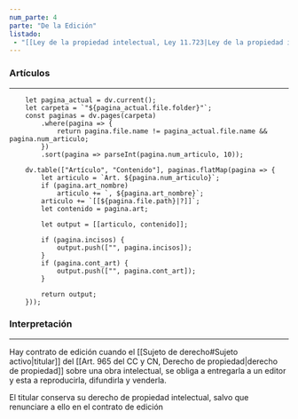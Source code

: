 ```yaml
---
num_parte: 4
parte: "De la Edición"
listado:
 - "[[Ley de la propiedad intelectual, Ley 11.723|Ley de la propiedad intelectual]]"
---
```

### Artículos
---
```dataviewjs
	let pagina_actual = dv.current();
	let carpeta = `"${pagina_actual.file.folder}"`;
	const paginas = dv.pages(carpeta)
		.where(pagina => {
			return pagina.file.name != pagina_actual.file.name && pagina.num_articulo;
		})
		.sort(pagina => parseInt(pagina.num_articulo, 10));

	dv.table(["Artículo", "Contenido"], paginas.flatMap(pagina => {
		let articulo = `Art. ${pagina.num_articulo}`;
		if (pagina.art_nombre)
			articulo += `, ${pagina.art_nombre}`;
		articulo += `[[${pagina.file.path}|?]]`;
		let contenido = pagina.art;

		let output = [[articulo, contenido]];

		if (pagina.incisos) { 
			output.push(["", pagina.incisos]);
		}
		if (pagina.cont_art) {
			output.push(["", pagina.cont_art]);
		}
	
		return output;
	}));
```

### Interpretación
---
Hay contrato de edición cuando el [[Sujeto de derecho#Sujeto activo|titular]] del [[Art. 965 del CC y CN, Derecho de propiedad|derecho de propiedad]] sobre una obra intelectual, se obliga a entregarla a un editor y esta a reproducirla, difundirla y venderla.

El titular conserva su derecho de propiedad intelectual, salvo que renunciare a ello en el contrato de edición
